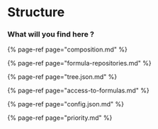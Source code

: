 # Structure

### What will you find here ?

{% page-ref page="composition.md" %}

{% page-ref page="formula-repositories.md" %}

{% page-ref page="tree.json.md" %}

{% page-ref page="access-to-formulas.md" %}

{% page-ref page="config.json.md" %}

{% page-ref page="priority.md" %}

